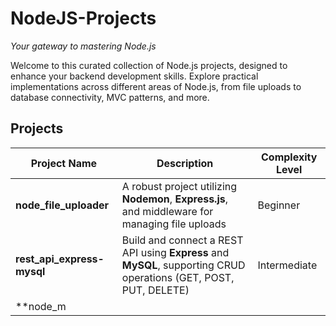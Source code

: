 # NodeJS-Projects  
*Your gateway to mastering Node.js*

Welcome to this curated collection of Node.js projects, designed to enhance your backend development skills. Explore practical implementations across different areas of Node.js, from file uploads to database connectivity, MVC patterns, and more.

## Projects  
| Project Name              | Description                                                                                  | Complexity Level     |
|---------------------------|----------------------------------------------------------------------------------------------|----------------------|
| **node_file_uploader**    | A robust project utilizing **Nodemon**, **Express.js**, and middleware for managing file uploads   | Beginner             |
| **rest_api_express-mysql**| Build and connect a REST API using **Express** and **MySQL**, supporting CRUD operations (GET, POST, PUT, DELETE) | Intermediate         |
| **node_m
